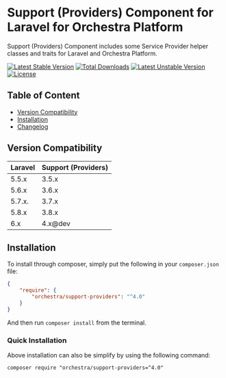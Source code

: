 Support (Providers) Component for Laravel for Orchestra Platform
==============

Support (Providers) Component includes some Service Provider helper classes and traits for Laravel and Orchestra Platform.

[![Latest Stable Version](https://poser.pugx.org/orchestra/support-providers/version)](https://packagist.org/packages/orchestra/support-providers)
[![Total Downloads](https://poser.pugx.org/orchestra/support-providers/downloads)](https://packagist.org/packages/orchestra/support-providers)
[![Latest Unstable Version](https://poser.pugx.org/orchestra/support-providers/v/unstable)](//packagist.org/packages/orchestra/support-providers)
[![License](https://poser.pugx.org/orchestra/support-providers/license)](https://packagist.org/packages/orchestra/support-providers)

## Table of Content

* [Version Compatibility](#version-compatibility)
* [Installation](#installation)
* [Changelog](https://github.com/orchestral/support-providers/releases)

## Version Compatibility

Laravel    | Support (Providers)
:----------|:----------
 5.5.x     | 3.5.x
 5.6.x     | 3.6.x
 5.7.x.    | 3.7.x
 5.8.x     | 3.8.x
 6.x       | 4.x@dev

## Installation

To install through composer, simply put the following in your `composer.json` file:

```json
{
    "require": {
        "orchestra/support-providers": "^4.0"
    }
}
```

And then run `composer install` from the terminal.

### Quick Installation

Above installation can also be simplify by using the following command:

    composer require "orchestra/support-providers=^4.0"
